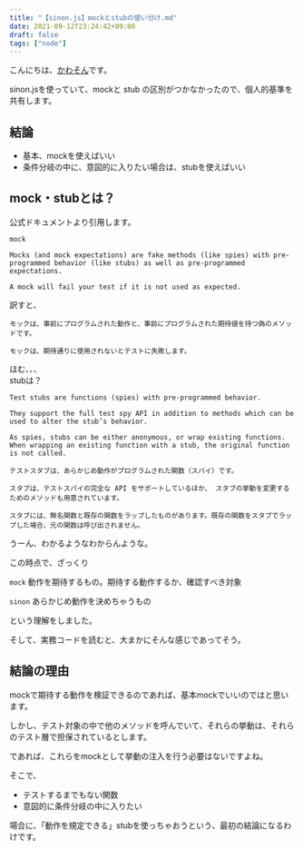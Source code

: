 ```yaml
---
title: "【sinon.js】mockとstubの使い分け.md"
date: 2021-09-12T23:24:42+09:00
draft: false
tags: ["node"]
---
```


こんにちは、[かわそん](https://twitter.com/KKohey4)です。

sinon.jsを使っていて、mockと stub の区別がつかなかったので、個人的基準を共有します。

<!--more-->
## 結論
- 基本、mockを使えばいい
- 条件分岐の中に、意図的に入りたい場合は、stubを使えばいい

## mock・stubとは？
公式ドキュメントより引用します。

`mock`
```
Mocks (and mock expectations) are fake methods (like spies) with pre-programmed behavior (like stubs) as well as pre-programmed expectations.

A mock will fail your test if it is not used as expected.
```

訳すと、

```
モックは、事前にプログラムされた動作と、事前にプログラムされた期待値を持つ偽のメソッドです。

モックは、期待通りに使用されないとテストに失敗します。
```
ほむ、、、  
stubは？

```
Test stubs are functions (spies) with pre-programmed behavior.

They support the full test spy API in addition to methods which can be used to alter the stub’s behavior.

As spies, stubs can be either anonymous, or wrap existing functions. When wrapping an existing function with a stub, the original function is not called.
```

```
テストスタブは、あらかじめ動作がプログラムされた関数（スパイ）です。

スタブは、テストスパイの完全な API をサポートしているほか、 スタブの挙動を変更するためのメソッドも用意されています。

スタブには、無名関数と既存の関数をラップしたものがあります。既存の関数をスタブでラップした場合、元の関数は呼び出されません。
```

うーん、わかるようなわからんような。

この時点で、ざっくり

`mock`
動作を期待するもの。期待する動作するか、確認すべき対象

`sinon`
あらかじめ動作を決めちゃうもの

という理解をしました。

そして、実務コードを読むと、大まかにそんな感じであってそう。

## 結論の理由
mockで期待する動作を検証できるのであれば、基本mockでいいのではと思います。

しかし、テスト対象の中で他のメソッドを呼んでいて、それらの挙動は、それらのテスト層で担保されているとします。

であれば、これらをmockとして挙動の注入を行う必要はないですよね。

そこで、

- テストするまでもない関数
- 意図的に条件分岐の中に入りたい

場合に、「動作を規定できる」stubを使っちゃおうという、最初の結論になるわけです。






